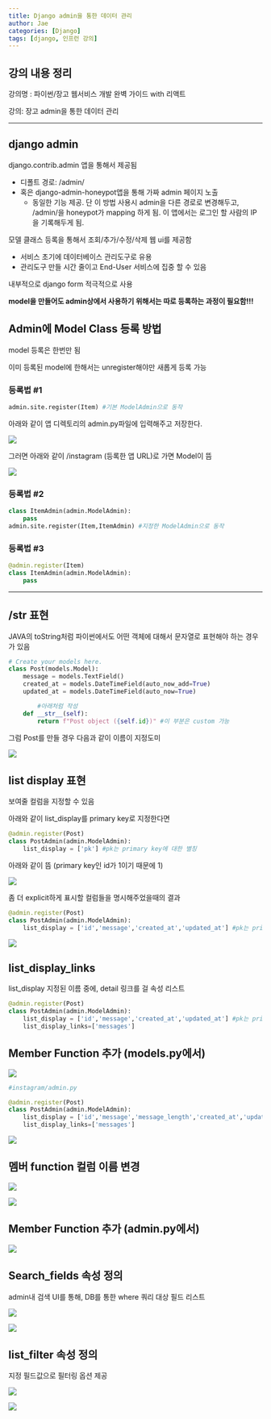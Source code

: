 ```yaml
---
title: Django admin을 통한 데이터 관리
author: Jae
categories: [Django]
tags: [django, 인프런 강의]
---
```


## 강의 내용 정리

강의명 : 파이썬/장고 웹서비스 개발 완벽 가이드 with 리액트

강의: 장고 admin을 통한 데이터 관리

---

## django admin

django.contrib.admin 앱을 통해서 제공됨

- 디폴트 경로: /admin/
- 혹은 django-admin-honeypot앱을 통해 가짜 admin 페이지 노출
  - 동일한 기능 제공. 단 이 방법 사용시 admin을 다른 경로로 변경해두고, /admin/을 honeypot가 mapping 하게 됨. 이 앱에서는 로그인 할 사람의 IP을 기록해두게 됨.

모델 클래스 등록을 통해서 조회/추가/수정/삭제 웹 ui를 제공함

- 서비스 초기에 데이터베이스 관리도구로 유용
- 관리도구 만들 시간 줄이고 End-User 서비스에 집중 할 수 있음

내부적으로 django form 적극적으로 사용

**model을 만들어도 admin상에서 사용하기 위해서는 따로 등록하는 과정이 필요함!!!**

## Admin에 Model Class 등록 방법

model 등록은 한번만 됨

이미 등록된 model에 한해서는 unregister해야만 새롭게 등록 가능

### 등록법 #1

```python
admin.site.register(Item) #기본 ModelAdmin으로 동작
```

아래와 같이 앱 디렉토리의 admin.py파일에 입력해주고 저장한다.

![](https://velog.velcdn.com/images/a87380/post/21f612b6-dc1f-4063-a470-97c3cd8a2a7a/image.png)

그러면 아래와 같이 /instagram (등록한 앱 URL)로 가면 Model이 뜸

![](https://velog.velcdn.com/images/a87380/post/befa481a-41bd-40a5-a5f4-1bf10b105259/image.png)

### 등록법 #2

```python
class ItemAdmin(admin.ModelAdmin):
	pass
admin.site.register(Item,ItemAdmin) #지정한 ModelAdmin으로 동작
```

### 등록법 #3

```python
@admin.register(Item)
class ItemAdmin(admin.ModelAdmin):
	pass
```

---

## /**str** 표현

JAVA의 toString처럼 파이썬에서도 어떤 객체에 대해서 문자열로 표현해야 하는 경우가 있음

```python
# Create your models here.
class Post(models.Model):
    message = models.TextField()
    created_at = models.DateTimeField(auto_now_add=True)
    updated_at = models.DateTimeField(auto_now=True)

		#아래처럼 작성
    def __str__(self):
        return f"Post object ({self.id})" #이 부분은 custom 가능
```

그럼 Post를 만들 경우 다음과 같이 이름이 지정도미

![](https://velog.velcdn.com/images/a87380/post/f95aebc6-3ea0-471f-8951-4aa89ef630b9/image.png)

## list display 표현

보여줄 컬럼을 지정할 수 있음

아래와 같이 list_display를 primary key로 지정한다면

```python
@admin.register(Post)
class PostAdmin(admin.ModelAdmin):
    list_display = ['pk'] #pk는 primary key에 대한 별칭
```

아래와 같이 뜸 (primary key인 id가 1이기 때문에 1)

![](https://velog.velcdn.com/images/a87380/post/71bb3773-8584-4861-a414-e68a23dd9332/image.png)

좀 더 explicit하게 표시할 컬럼들을 명시해주었을때의 결과

```python
@admin.register(Post)
class PostAdmin(admin.ModelAdmin):
    list_display = ['id','message','created_at','updated_at'] #pk는 primary key에 대한 별칭
```

![](https://velog.velcdn.com/images/a87380/post/09bbaf49-0002-4feb-8f8f-30535d9669c3/image.png)

## list_display_links

list_display 지정된 이름 중에, detail 링크를 걸 속성 리스트

```python
@admin.register(Post)
class PostAdmin(admin.ModelAdmin):
    list_display = ['id','message','created_at','updated_at'] #pk는 primary key에 대한 별칭
    list_display_links=['messages']
```

## Member Function 추가 (models.py에서)

![](https://velog.velcdn.com/images/a87380/post/90956f15-06b5-48cf-8cdf-62684da32b14/image.png)

```python
#instagram/admin.py

@admin.register(Post)
class PostAdmin(admin.ModelAdmin):
    list_display = ['id','message','message_length','created_at','updated_at'] #pk는 primary key에 대한 별칭
    list_display_links=['messages']
```

![](https://velog.velcdn.com/images/a87380/post/c34b6f22-3239-475b-a30a-5b20e236435b/image.png)

## 멤버 function 컬럼 이름 변경

![](https://velog.velcdn.com/images/a87380/post/141f83aa-491d-4eb8-a52f-584db113ac02/image.png)

![](https://velog.velcdn.com/images/a87380/post/1dc81987-f08e-4be3-a057-adc77ed5214e/image.png)

## Member Function 추가 (admin.py에서)

![](https://velog.velcdn.com/images/a87380/post/a014ccd8-c0c4-475c-917c-19eca0776cd9/image.png)

## Search_fields 속성 정의

admin내 검색 UI를 통해, DB를 통한 where 쿼리 대상 필드 리스트

![](https://velog.velcdn.com/images/a87380/post/852f6ab6-5054-4363-b93c-6506a452983a/image.png)

![](https://velog.velcdn.com/images/a87380/post/4e2021a5-8af8-4216-a75e-59cb55a17cea/image.png)

## list_filter 속성 정의

지정 필드값으로 필터링 옵션 제공

![](https://velog.velcdn.com/images/a87380/post/5387e24b-775e-4d26-b2e6-cf44fa44c4e5/image.png)

![](https://velog.velcdn.com/images/a87380/post/4bdb5c88-13cf-4247-9608-f4deb4295dc6/image.png)
